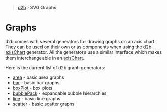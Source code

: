 > [d2b](../README.md) › **SVG Graphs**

# Graphs

d2b comes with several generators for drawing graphs on an axis chart. They can be used on their own or as components when using the d2b [axisChart](../charts/axis.md) generator. All the generators use a similar interface which makes them interchangeable in an [axisChart](../charts/axis.md).

Here is the current list of d2b graph generators:

* [area](area.md) - basic area graphs
* [bar](bar.md) - basic bar graphs
* [boxPlot](box_plot.md) - box plots
* [bubblePack](bubble_pack.md) - expandable bubble hierarchies
* [line](line.md) - basic line graphs
* [scatter](scatter.md) - basic scatter graphs
